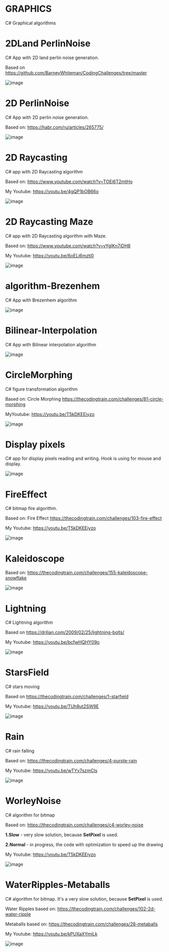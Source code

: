 # GRAPHICS
 C# Graphical algorithms

# 2DLand PerlinNoise

C# App with 2D land perlin noise generation.

Based on https://github.com/BarneyWhiteman/CodingChallenges/tree/master

![image](https://github.com/tltrus/GRAPHICS/assets/77125487/b16782de-a833-4e11-ab6a-6022f5cd4483)


# 2D PerlinNoise

C# App with 2D perlin noise generation.

Based on: https://habr.com/ru/articles/265775/

![image](https://github.com/tltrus/GRAPHICS/assets/77125487/e9ccd269-6004-45bc-b6c1-56e470557ab5)


# 2D Raycasting

C# app with 2D Raycasting algorithm

Based on: https://www.youtube.com/watch?v=TOEi6T2mtHo

My Youtube: https://youtu.be/4gQP1bOB66o

![image](https://github.com/tltrus/GRAPHICS/assets/77125487/1e95daeb-3217-43a5-9c98-e9021ad506a9)



# 2D Raycasting Maze

C# app with 2D Raycasting algorithm with Maze.

Based on: https://www.youtube.com/watch?v=vYgIKn7iDH8

My Youtube: https://youtu.be/6oELi6mzti0

![image](https://github.com/tltrus/GRAPHICS/assets/77125487/be91001a-100a-428e-bf82-8c389e0243f8)


# algorithm-Brezenhem

C# App with Brezenhem algorithm

![image](https://github.com/tltrus/GRAPHICS/assets/77125487/37a849b1-c0a1-4118-9e2f-4214ec6c58f3)


# Bilinear-Interpolation

C# App with Bilinear interpolation algorithm

![image](https://github.com/tltrus/GRAPHICS/assets/77125487/1165af5a-f9f7-4dcd-8533-b1862251e4df)


# CircleMorphing

C# figure transformation algorithm

Based on: Circle Morphing https://thecodingtrain.com/challenges/81-circle-morphing

MyYoutube: https://youtu.be/T5kDKEEiyzo

![image](https://github.com/tltrus/GRAPHICS/assets/77125487/829c951e-1f35-400f-88f5-ff82b876848e)



# Display pixels

C# app for display pixels reading and writing.
Hook is using for mouse and display.

![image](https://github.com/tltrus/GRAPHICS/assets/77125487/a2b9720d-430a-4a6d-ad0d-9aa89ee3ae61)


# FireEffect

C# bitmap fire algorithm.

Based on: Fire Effect https://thecodingtrain.com/challenges/103-fire-effect

My Youtube: https://youtu.be/T5kDKEEiyzo

![image](https://github.com/tltrus/GRAPHICS/assets/77125487/568f556e-d4ae-49ea-a6a6-f636fd4fe27a)


# Kaleidoscope

Based on: https://thecodingtrain.com/challenges/155-kaleidoscope-snowflake

![image](https://github.com/tltrus/GRAPHICS/assets/77125487/179fde70-f3aa-48c8-a26a-787ac36fcef2)


# Lightning

C# Lightning algorithm

Based on https://drilian.com/2009/02/25/lightning-bolts/

My Youtube: https://youtu.be/bcfwHQHY09o

![image](https://github.com/tltrus/GRAPHICS/assets/77125487/36106cab-8c89-4014-bea5-817d08dfe7ef)


# StarsField

C# stars moving

Based on https://thecodingtrain.com/challenges/1-starfield

My Youtube: https://youtu.be/TUh8ut2SW9E

![image](https://github.com/tltrus/GRAPHICS/assets/77125487/2c686e1e-da7b-4f47-bd01-faee7d0f8792)


# Rain

C# rain falling

Based on: https://thecodingtrain.com/challenges/4-purple-rain

My Youtube: https://youtu.be/wTYv7szmCls

![image](https://github.com/tltrus/GRAPHICS/assets/77125487/da5b5a14-b4aa-45a0-b0dc-fea31645f7ea)


# WorleyNoise

C# algorithm for bitmap

Based on: https://thecodingtrain.com/challenges/c4-worley-noise

**1.Slow** - very slow solution, because **SetPixel** is used.

**2.Normal** - in progress, the code with optimization to speed up the drawing

My Youtube: https://youtu.be/T5kDKEEiyzo

![image](https://github.com/tltrus/GRAPHICS/assets/77125487/8588b3c0-9d31-4bb4-b6df-28fb6c640b1a)


# WaterRipples-Metaballs

C# algorithm for bitmap. It's a very slow solution, because **SetPixel** is used.

Water Ripples based on: https://thecodingtrain.com/challenges/102-2d-water-ripple

Metaballs based on: https://thecodingtrain.com/challenges/28-metaballs

My Youtube: https://youtu.be/kPUXaXYmjLk

![image](https://github.com/tltrus/GRAPHICS/assets/77125487/4788a256-90c3-4bf1-8980-6c21a7b8e3d1)


